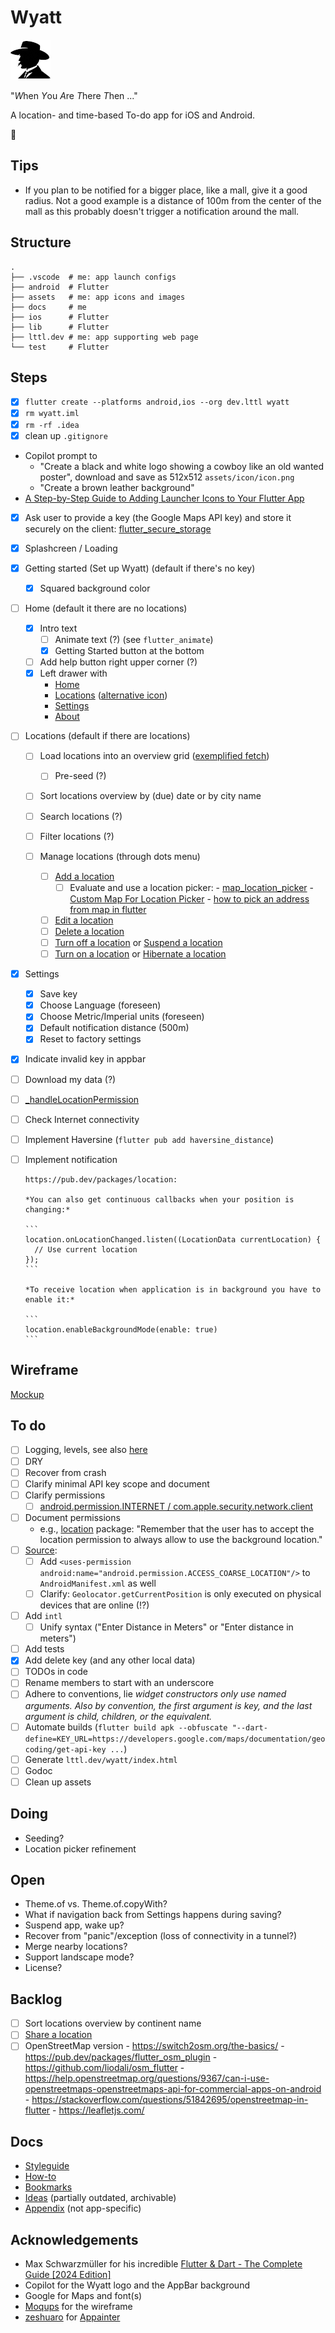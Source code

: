 # Wyatt

![](assets/icon/icon-small.png)

"*W*hen *Y*ou *A*re *T*here *T*hen ..."

A location- and time-based To-do app for iOS and Android.

:construction_worker:

## Tips

- If you plan to be notified for a bigger place, like a mall, give it a good radius. Not a good example is a distance of 100m from the center of the mall as this probably doesn't trigger a notification around the mall.

## Structure

```
.
├── .vscode  # me: app launch configs
├── android  # Flutter
├── assets   # me: app icons and images
├── docs     # me
├── ios      # Flutter
├── lib      # Flutter
├── lttl.dev # me: app supporting web page 
└── test     # Flutter
```

## Steps

- [x] `flutter create --platforms android,ios --org dev.lttl wyatt`
- [x] `rm wyatt.iml`
- [x] `rm -rf .idea`
- [x] clean up `.gitignore`

- Copilot prompt to 
  - "Create a black and white logo showing a cowboy like an old wanted poster", download and save as 512x512 `assets/icon/icon.png`
  - "Create a brown leather background"
- [A Step-by-Step Guide to Adding Launcher Icons to Your Flutter App](https://nikhilsomansahu.medium.com/a-step-by-step-guide-to-adding-launcher-icons-to-your-flutter-app-98b5d7e3bb04)

- [x] Ask user to provide a key (the Google Maps API key) and store it securely on the client: [flutter_secure_storage](https://pub.dev/packages/flutter_secure_storage)

- [x] Splashcreen / Loading

- [x] Getting started (Set up Wyatt) (default if there's no key)
  - [x] Squared background color

- [ ] Home (default it there are no locations)
  - [x] Intro text
    - [ ] Animate text (?) (see `flutter_animate`)
    - [x] Getting Started button at the bottom
  - [ ] Add help button right upper corner (?)
  - [x] Left drawer with
      - [Home](https://api.flutter.dev/flutter/material/Icons/home-constant.html)
      - [Locations](https://api.flutter.dev/flutter/material/Icons/location_on-constant.html) ([alternative icon](https://api.flutter.dev/flutter/material/Icons/pin_drop-constant.html))
      - [Settings](https://api.flutter.dev/flutter/material/Icons/settings-constant.html)
      - [About](https://api.flutter.dev/flutter/material/Icons/info-constant.html)

- [ ] Locations (default if there are locations)
  - [ ] Load locations into an overview grid ([exemplified fetch](https://docs.flutter.dev/cookbook/networking/fetch-data))
    - [ ] Pre-seed (?)
  - [ ] Sort locations overview by (due) date or by city name
  - [ ] Search locations (?)
  - [ ] Filter locations (?)

  - [ ] Manage locations (through dots menu)
    - [ ] [Add a location](https://api.flutter.dev/flutter/material/Icons/add-constant.html)
      - [ ] Evaluate and use a location picker:
            - [map_location_picker](https://pub.dev/packages/map_location_picker)
            - [Custom Map For Location Picker](https://community.flutterflow.io/c/community-custom-widgets/post/custom-map-for-location-picker-kPu8C7qdo1eSy0h)
            - [how to pick an address from map in flutter](https://stackoverflow.com/questions/69443353/how-to-pick-an-address-from-map-in-flutter)
    - [ ] [Edit a location](https://api.flutter.dev/flutter/material/Icons/edit-constant.html)
    - [ ] [Delete a location](https://api.flutter.dev/flutter/material/Icons/delete-constant.html)
    - [ ] [Turn off a location](https://api.flutter.dev/flutter/material/Icons/volume_off-constant.html) or [Suspend a location](https://api.flutter.dev/flutter/material/Icons/location_off-constant.html)
    - [ ] [Turn on a location](https://api.flutter.dev/flutter/material/Icons/volume_up-constant.html) or [Hibernate a location](https://api.flutter.dev/flutter/material/Icons/location_on-constant.html)

- [x] Settings
  - [x] Save key
  - [x] Choose Language (foreseen)
  - [x] Choose Metric/Imperial units (foreseen)
  - [x] Default notification distance (500m)
  - [x] Reset to factory settings

- [x] Indicate invalid key in appbar

- [ ] Download my data (?)

- [ ] [_handleLocationPermission](https://github.com/m5lk3n/locato/blob/main/lib/location_page.dart#L44)

- [ ] Check Internet connectivity

- [ ] Implement Haversine (`flutter pub add haversine_distance`)

- [ ] Implement notification

      https://pub.dev/packages/location:

      *You can also get continuous callbacks when your position is changing:*

      ```
      location.onLocationChanged.listen((LocationData currentLocation) {
        // Use current location
      });
      ```

      *To receive location when application is in background you have to enable it:*

      ```
      location.enableBackgroundMode(enable: true)
      ```

## Wireframe

[Mockup](docs/wireframe.pdf)

## To do

- [ ] Logging, levels, see also [here](https://medium.com/@sunisha.guptan/cracking-the-code-debugging-magic-in-flutter-release-mode-f2e089a61f78)
- [ ] DRY
- [ ] Recover from crash
- [ ] Clarify minimal API key scope and document
- [ ] Clarify permissions
  - [ ] [android.permission.INTERNET / com.apple.security.network.client](https://docs.flutter.dev/cookbook/networking/fetch-data)
- [ ] Document permissions
  - e.g., [location](https://pub.dev/packages/location) package: "Remember that the user has to accept the location permission to always allow to use the background location."
- [ ] [Source](https://github.com/fernandoptrr/flutter-location-practice/tree/master):
  - [ ] Add `<uses-permission android:name="android.permission.ACCESS_COARSE_LOCATION"/>` to `AndroidManifest.xml` as well
  - [ ] Clarify: `Geolocator.getCurrentPosition` is only executed on physical devices that are online (!?)
- [ ] Add `intl`
  - [ ] Unify syntax ("Enter Distance in Meters" or "Enter distance in meters")
- [ ] Add tests
- [x] Add delete key (and any other local data)
- [ ] TODOs in code
- [ ] Rename members to start with an underscore
- [ ] Adhere to conventions, lie *widget constructors only use named arguments. Also by convention, the first argument is key, and the last argument is child, children, or the equivalent.*
- [ ] Automate builds (`flutter build apk --obfuscate "--dart-define=KEY_URL=https://developers.google.com/maps/documentation/geocoding/get-api-key ...`)
- [ ] Generate `lttl.dev/wyatt/index.html`
- [ ] Godoc
- [ ] Clean up assets

## Doing

- Seeding?
- Location picker refinement

## Open

- Theme.of vs. Theme.of.copyWith?
- What if navigation back from Settings happens during saving?
- Suspend app, wake up?
- Recover from "panic"/exception (loss of connectivity in a tunnel?)
- Merge nearby locations?
- Support landscape mode?
- License?

## Backlog

- [ ] Sort locations overview by continent name
- [ ] [Share a location](https://api.flutter.dev/flutter/material/Icons/share_location-constant.html)
- [ ] OpenStreetMap version
      - https://switch2osm.org/the-basics/
      - https://pub.dev/packages/flutter_osm_plugin
      - https://github.com/liodali/osm_flutter
      - https://help.openstreetmap.org/questions/9367/can-i-use-openstreetmaps-openstreetmaps-api-for-commercial-apps-on-android
      - https://stackoverflow.com/questions/51842695/openstreetmap-in-flutter
      - https://leafletjs.com/

## Docs

- [Styleguide](docs/STYLEGUIDE.md)
- [How-to](docs/HOWTO.md)
- [Bookmarks](docs/BOOKMARKS.md)
- [Ideas](docs/IDEAS.md) (partially outdated, archivable)
- [Appendix](docs/APPENDIX.md) (not app-specific)

## Acknowledgements

- Max Schwarzmüller for his incredible [Flutter & Dart - The Complete Guide [2024 Edition]](https://www.udemy.com/course/learn-flutter-dart-to-build-ios-android-apps/)
- Copilot for the Wyatt logo and the AppBar background
- Google for Maps and font(s)
- [Moqups](https://app.moqups.com) for the wireframe
- [zeshuaro](https://github.com/zeshuaro) for [Appainter](https://appainter.dev/)
